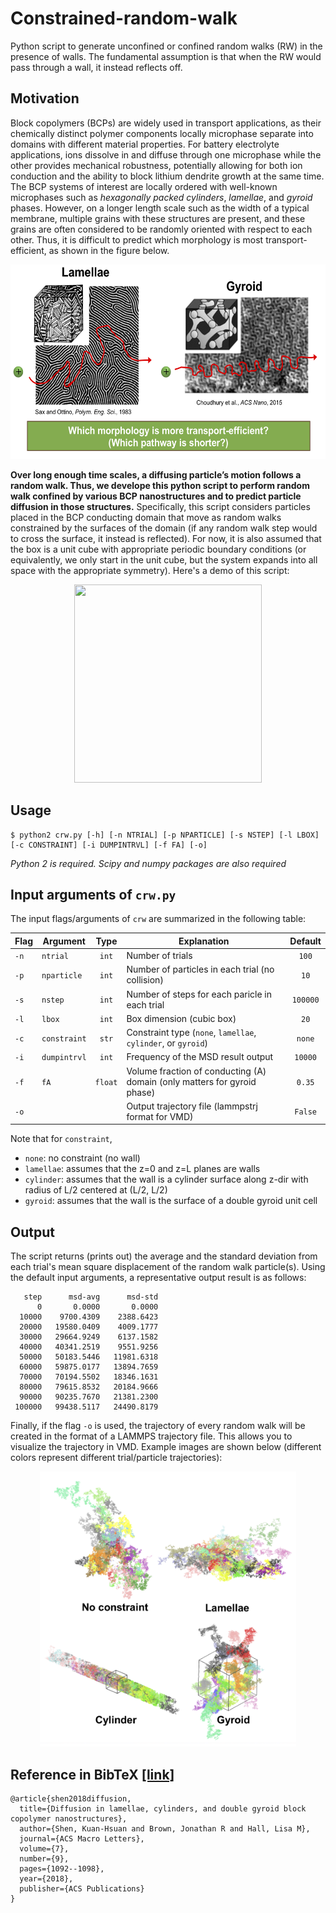 # Constrained-random-walk
Python script to generate unconfined or confined random walks (RW) in the presence of walls. The fundamental assumption is that when the RW would pass through a wall, it instead reflects off.

## Motivation
Block copolymers (BCPs) are widely used in transport applications, as their chemically distinct polymer components locally microphase separate into domains with different material properties. For battery electrolyte applications, ions dissolve in and diffuse through one microphase while the other provides mechanical robustness, potentially allowing for both ion conduction and the ability to block lithium dendrite growth at the same time. The BCP systems of interest are locally ordered with well-known microphases such as *hexagonally packed cylinders*, *lamellae*, and *gyroid* phases. However, on a longer length scale such as the width of a typical membrane, multiple grains with these structures are present, and these grains are often considered to be randomly oriented with respect to each other. Thus, it is difficult to predict which morphology is most transport-efficient, as shown in the figure below.

<p align="center">
	<img src="demo/motivation.png"  width="580" height="311"/>
</p>

**Over long enough time scales, a diffusing particle’s motion follows a random walk. Thus, we develope this python script to perform random walk confined by various BCP nanostructures and to predict particle diffusion in those structures.** Specifically, this script considers particles placed in the BCP conducting domain that move as random walks constrained by the surfaces of the domain (if any random walk step would to cross the surface, it instead is reflected). For now, it is also assumed that the box is a unit cube with appropriate periodic boundary conditions
(or equivalently, we only start in the unit cube, but the system expands into all space with the appropriate symmetry). Here's a demo of this script:

<p align="center">
	<img src="demo/crw_demo.gif" width="300" height="317"/>
</p>

## Usage

```
$ python2 crw.py [-h] [-n NTRIAL] [-p NPARTICLE] [-s NSTEP] [-l LBOX] [-c CONSTRAINT] [-i DUMPINTRVL] [-f FA] [-o]
```

*Python 2 is required. Scipy and numpy packages are also required*


## Input arguments of `crw.py`
The input flags/arguments of `crw` are summarized in the following table:

| Flag | Argument     | Type | Explanation       | Default       | 
| -----| --------------|:------:|-------------------|:-------------:|
| `-n` | `ntrial` | `int` | Number of trials | `100`|
| `-p` | `nparticle` | `int` | Number of particles in each trial (no collision)| `10` |
| `-s` | `nstep` | `int` | Number of steps for each paricle in each trial | `100000`|
| `-l` | `lbox` | `int` | Box dimension (cubic box) | `20`|
| `-c` | `constraint` | `str` | Constraint type (`none`, `lamellae`, `cylinder`, or `gyroid`)  | `none`|
| `-i` | `dumpintrvl` | `int` | Frequency of the MSD result output | `10000`|
| `-f` | `fA` | `float` | Volume fraction of conducting (A) domain (only matters for gyroid phase) | `0.35`|
| `-o` |  | | Output trajectory file (lammpstrj format for VMD) | `False`|

Note that for ```constraint```,
- ```none```: no constraint (no wall)
- ```lamellae```: assumes that the z=0 and z=L planes are walls
- ```cylinder```: assumes that the wall is a cylinder surface along z-dir with radius of L/2 centered at (L/2, L/2)
- ```gyroid```: assumes that the wall is the surface of a double gyroid unit cell


## Output
The script returns (prints out) the average and the standard deviation from each trial's mean square displacement of the random walk particle(s). Using the default input arguments, a representative output result is as follows:
```
   step      msd-avg      msd-std
      0       0.0000       0.0000
  10000    9700.4309    2388.6423
  20000   19580.0409    4009.1777
  30000   29664.9249    6137.1582
  40000   40341.2519    9551.9256
  50000   50183.5446   11981.6318
  60000   59875.0177   13894.7659
  70000   70194.5502   18346.1631
  80000   79615.8532   20184.9666
  90000   90235.7670   21381.2300
 100000   99438.5117   24490.8179
```

Finally, if the flag ```-o``` is used, the trajectory of every random walk will be created in the format of a LAMMPS trajectory file. This allows you to visualize the trajectory in VMD. Example images are shown below (different colors represent different trial/particle trajectories):

<p align="center">
	<img src="demo/trajectories.png"  width="410" height="440"/>
</p>

## Reference in BibTeX [[link]](https://pubs.acs.org/doi/abs/10.1021/acsmacrolett.8b00506)
```
@article{shen2018diffusion,
  title={Diffusion in lamellae, cylinders, and double gyroid block copolymer nanostructures},
  author={Shen, Kuan-Hsuan and Brown, Jonathan R and Hall, Lisa M},
  journal={ACS Macro Letters},
  volume={7},
  number={9},
  pages={1092--1098},
  year={2018},
  publisher={ACS Publications}
}
```
